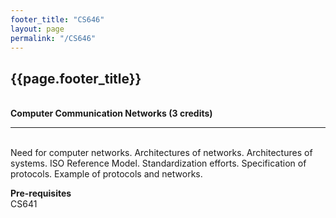 ```yaml
---
footer_title: "CS646"
layout: page
permalink: "/CS646"
---
```


## {{page.footer_title}}
\
**Computer Communication Networks (3 credits)**

---
\
Need for computer networks. Architectures of networks. Architectures of systems. ISO Reference Model. Standardization efforts. Specification of protocols. Example of protocols and networks.

**Pre-requisites**
\
CS641